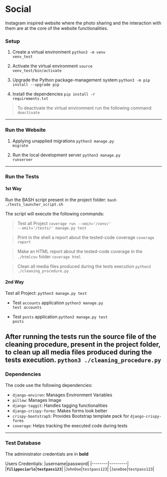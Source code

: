 # Social
Instagram inspired website where the photo sharing and the interaction with them are at the core of the website functionalities.

### Setup
1. Create a virtual environment
<code>python3 -m venv venv_test</code>

2. Activate the  virtual environment
<code>source venv_test/bin/activate</code>

4. Upgrade the Python package-management system
<code>python3 -m pip install --upgrade pip</code>

5. Install the dependencies 
<code>pip install -r requirements.txt</code>

> To deactivate the  virtual environment run the following command:
<code>deactivate</code>
---


### Run the Website
1. Applying unapplied migrations
<code>python3 manage.py migrate</code>

2. Run the local development server
<code>python3 manage.py runserver</code>
---


### Run the Tests
#### 1st Way
Run the BASH script present in the project folder:
<code>bash ./tests_launcher_script.sh</code>

The script will execute the following commands:
> Test all Project
<code>coverage run --omit='*/venv/*' --omit='*/tests/*'  manage.py test</code> 

> Print in the shell a report about the tested-code coverage
<code>coverage report</code>

> Make an HTML report about the tested-code coverage in the <code>./htmlcov</code> folder
<code>coverage html</code>

> Clean all media files produced during the tests execution
<code>python3 ./cleaning_procedure.py</code>

#### 2nd Way
Test all Project:
<code>python3 manage.py test</code>

- Test <code>accounts</code> application
<code>python3 manage.py test accounts</code>

- Test <code>posts</code> application
<code>python3 manage.py test posts</code>

After running the tests run the source file of the cleaning procedure, present in the project folder, to clean up all media files produced during the tests execution.
<code>python3 ./cleaning_procedure.py</code>
---


### Dependencies
The code use the following dependencies:
* <code>django-environ</code>: Manages Environment Variables
* <code>pillow</code>: Manages Image 
* <code>django-taggit</code>: Handles tagging functionalities 
* <code>django-crispy-forms</code>: Makes forms look better
* <code>crispy-bootstrap5</code>: Provides Bootstrap template pack for <code>django-crispy-forms</code>
* <code>coverage</code>: Helps tracking the executed code during tests
---


### Test Database
The administrator credentials are in <strong>bold</strong>

Users Credentials:
|username|password|
|--------|---------|
|<code><strong>filippociarlo</strong></code>|<code><strong>testpass123</strong></code>|
|<code>JohnDoe</code>|<code>testpass123</code>|
|<code>JaneDoe</code>|<code>testpass123</code>|




